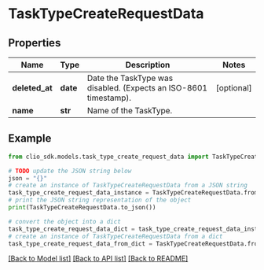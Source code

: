 # TaskTypeCreateRequestData


## Properties

Name | Type | Description | Notes
------------ | ------------- | ------------- | -------------
**deleted_at** | **date** | Date the TaskType was disabled. (Expects an ISO-8601 timestamp). | [optional] 
**name** | **str** | Name of the TaskType. | 

## Example

```python
from clio_sdk.models.task_type_create_request_data import TaskTypeCreateRequestData

# TODO update the JSON string below
json = "{}"
# create an instance of TaskTypeCreateRequestData from a JSON string
task_type_create_request_data_instance = TaskTypeCreateRequestData.from_json(json)
# print the JSON string representation of the object
print(TaskTypeCreateRequestData.to_json())

# convert the object into a dict
task_type_create_request_data_dict = task_type_create_request_data_instance.to_dict()
# create an instance of TaskTypeCreateRequestData from a dict
task_type_create_request_data_from_dict = TaskTypeCreateRequestData.from_dict(task_type_create_request_data_dict)
```
[[Back to Model list]](../README.md#documentation-for-models) [[Back to API list]](../README.md#documentation-for-api-endpoints) [[Back to README]](../README.md)


